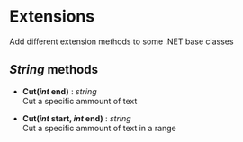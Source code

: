 # Extensions
Add different extension methods to some .NET base classes


## *String* methods

- **Cut(*int* end)** : *string*\
Cut a specific ammount of text

- **Cut(*int* start, *int* end)** : *string*\
Cut a specific ammount of text in a range



